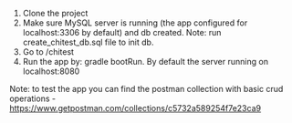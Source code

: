 1. Clone the project
2. Make sure MySQL server is running (the app configured for localhost:3306 by default) and db created. Note: run create_chitest_db.sql file to init db. 
3. Go to /chitest
4. Run the app by: gradle bootRun. By default the server running on localhost:8080

Note: to test the app you can find the postman collection with basic crud operations - https://www.getpostman.com/collections/c5732a589254f7e23ca9
